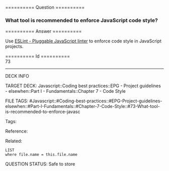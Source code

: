 ========== Question ==========  

### What tool is recommended to enforce JavaScript code style?  

========== Answer ==========  

Use [ESLint - Pluggable JavaScript linter](http://eslint.org/) to enforce code style in JavaScript projects.

========== Id ==========  
73

---

DECK INFO

TARGET DECK: Javascript::Coding best practices::EPG - Project guidelines - elsewhen::Part I - Fundamentals::Chapter 7 - Code Style

FILE TAGS: #Javascript::#Coding-best-practices::#EPG-Project-guidelines-elsewhen::#Part-I-Fundamentals::#Chapter-7-Code-Style::#73-What-tool-is-recommended-to-enforce-javasc

Tags:

Reference:

Related:

```dataview
LIST
where file.name = this.file.name
```

QUESTION STATUS: Safe to store
